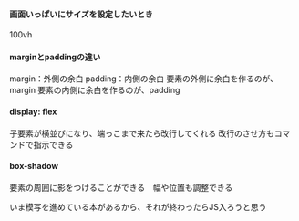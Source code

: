 #### 画面いっぱいにサイズを設定したいとき
100vh

#### marginとpaddingの違い
margin：外側の余白
padding：内側の余白
要素の外側に余白を作るのが、margin
要素の内側に余白を作るのが、padding

#### display: flex
子要素が横並びになり、端っこまで来たら改行してくれる
改行のさせ方もコマンドで指示できる

#### box-shadow
要素の周囲に影をつけることができる　幅や位置も調整できる



いま模写を進めている本があるから、それが終わったらJS入ろうと思う

